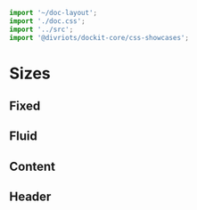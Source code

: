 ```js script
import '~/doc-layout';
import './doc.css';
import '../src';
import '@divriots/dockit-core/css-showcases';
```

# Sizes

## Fixed

<dockit-css-showcases css-props-prefix="--size-[\d]{1,3}" mode="scale">
</dockit-css-showcases>

## Fluid

<dockit-css-showcases css-props-prefix="--size-fluid" mode="scale">
</dockit-css-showcases>

## Content

<dockit-css-showcases css-props-prefix="--size-content" mode="scale">
</dockit-css-showcases>

## Header

<dockit-css-showcases css-props-prefix="--size-header" mode="scale">
</dockit-css-showcases>
